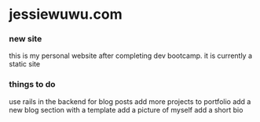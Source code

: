 # jessiewuwu.com

### new site
this is my personal website after completing dev bootcamp. 
it is currently a static site

### things to do
use rails in the backend for blog posts
add more projects to portfolio
add a new blog section with a template
add a picture of myself
add a short bio
